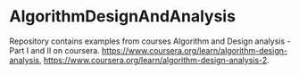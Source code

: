 # AlgorithmDesignAndAnalysis
Repository contains examples from courses Algorithm and Design analysis - Part I and II on coursera. https://www.coursera.org/learn/algorithm-design-analysis, https://www.coursera.org/learn/algorithm-design-analysis-2.
